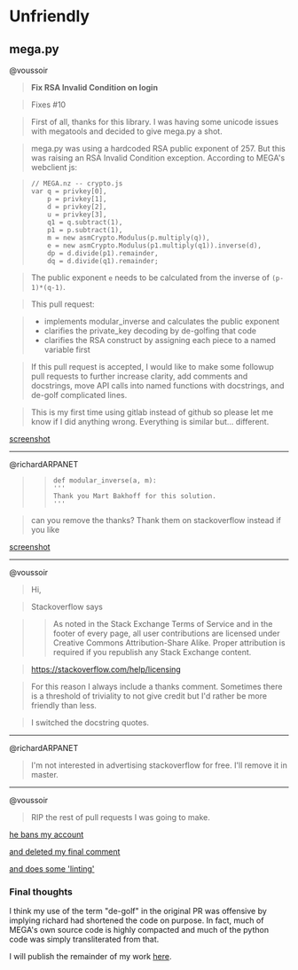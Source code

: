 # Unfriendly

## mega.py

@voussoir

> **Fix RSA Invalid Condition on login**

> Fixes #10

> First of all, thanks for this library. I was having some unicode issues with megatools and decided to give mega.py a shot.

> mega.py was using a hardcoded RSA public exponent of 257. But this was raising an RSA Invalid Condition exception. According to MEGA's webclient js:

> ```
> // MEGA.nz -- crypto.js
> var q = privkey[0],
>     p = privkey[1],
>     d = privkey[2],
>     u = privkey[3],
>     q1 = q.subtract(1),
>     p1 = p.subtract(1),
>     m = new asmCrypto.Modulus(p.multiply(q)),
>     e = new asmCrypto.Modulus(p1.multiply(q1)).inverse(d),
>     dp = d.divide(p1).remainder,
>     dq = d.divide(q1).remainder;
> ```

> The public exponent `e` needs to be calculated from the inverse of `(p-1)*(q-1)`.

> This pull request:

> - implements modular_inverse and calculates the public exponent
> - clarifies the private_key decoding by de-golfing that code
> - clarifies the RSA construct by assigning each piece to a named variable first

> If this pull request is accepted, I would like to make some followup pull requests to further increase clarity, add comments and docstrings, move API calls into named functions with docstrings, and de-golf complicated lines.

> This is my first time using gitlab instead of github so please let me know if I did anything wrong. Everything is similar but... different.

[screenshot](megapy_1.png)

---

@richardARPANET

> > ```
> > def modular_inverse(a, m):
> > '''
> > Thank you Mart Bakhoff for this solution.
> > '''
> > ```

> can you remove the thanks? Thank them on stackoverflow instead if you like

[screenshot](megapy_2.png)

---

@voussoir

> Hi,

> Stackoverflow says

> > As noted in the Stack Exchange Terms of Service and in the footer of every page, all user contributions are licensed under Creative Commons Attribution-Share Alike. Proper attribution is required if you republish any Stack Exchange content.

> https://stackoverflow.com/help/licensing

> For this reason I always include a thanks comment. Sometimes there is a threshold of triviality to not give credit but I'd rather be more friendly than less.

> I switched the docstring quotes.

---

@richardARPANET

> I'm not interested in advertising stackoverflow for free. I'll remove it in master.

---

@voussoir
> RIP the rest of pull requests I was going to make.


[he bans my account](megapy_3.png)

[and deleted my final comment](megapy_4.png)

[and does some 'linting'](megapy_5.png)


### Final thoughts

I think my use of the term "de-golf" in the original PR was offensive by implying richard had shortened the code on purpose. In fact, much of MEGA's own source code is highly compacted and much of the python code was simply transliterated from that.

I will publish the remainder of my work [here](https://github.com/voussoir/mega.py).
